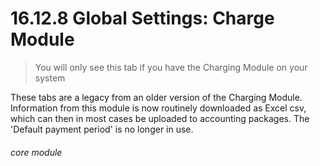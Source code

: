 # 16.12.8 Global Settings: Charge Module

> You will only see this tab if you have the Charging Module on your system

These tabs are a legacy from an older version of the Charging Module. Information from this module is now routinely downloaded as Excel csv, which can then in most cases be uploaded to accounting packages. The 'Default payment period' is no longer in use.


###### core module
